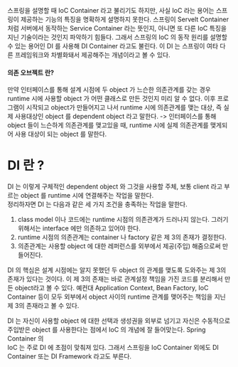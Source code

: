 스프링을 설명할 때 IoC Container 라고 불리기도 하지만, 사실 IoC 라는 용어는 스프링이 제공하는 기능의 특징을 명확하게 설명하지 못한다. 스프링이 Servelt Container 처럼 
서버에서 동작하는 Service Container 라는 뜻인지, 아니면 또 다른 IoC 특징을 지닌 기술이라는 것인지 파악하기 힘들다. 그래서 스프링의 IoC 의 동작 원리를 설명할 수 있는 
용어인 DI 를 사용해 DI Container 라고도 불린다.
 이 DI 는 스프링이 여타 다른 프레임워크와 차별화돼서 제공해주는 개념이라고 볼 수 있다. 

#### 의존 오브젝트 란?
 만약 인터페이스를 통해 설계 시점에 두 object 가 느슨한 의존관계를 갖는 경우 runtime 시에 사용할 object 가 어떤 클래스로 만든 것인지 미리 알 수 없다. 이후 프로그램이 시작되고 
 object가 만들어지고 나서 runtime 시에 의존관계를 맺는 대상, 즉 실제 사용대상인 object 를 dependent object 라고 말한다.
-> 인터페이스를 통해 object 들이 느슨하게 의존관계를 맺고있을 때, runtime 시에 실제 의존관계를 맺게되어 사용 대상이 되는 object 를 말한다. 

# DI 란 ?
 DI 는 이렇게 구체적인 dependent object 와 그것을 사용할 주체, 보통 client 라고 부르는 object 를 runtime 시에 연결해주는 작업을 말한다.  
 정리하자면 DI 는 다음과 같은 세 가지 조건을 충족하는 작업을 말한다.

1. class model 이나 코드에는 runtime 시점의 의존관계가 드러나지 않는다. 그러기 위해서는 interface 에만 의존하고 있어야 한다.
2. runtime 시점의 의존관계는 container 나 factory 같은 제 3의 존재가 결정한다.
3. 의존관계는 사용할 object 에 대한 레퍼런스를 외부에서 제공(주입) 해줌으로써 만들어진다.

 DI 의 핵심은 설계 시점에는 알지 못했던 두 object 의 관계를 맺도록 도와주는 제 3의 존재가 있다는 것이다. 이 제 3의 존재는 바로 관계설정 책임을 가진 코드를 분리해서 만든 
 object라고 볼 수 있다. 예컨대 Application Context, Bean Factory, IoC Container 등이 모두 외부에서 object 사이의 runtime 관계를 맺어주는 책임을 지닌 제 3의 존재라고 볼 수 있다.
   
DI 는 자신이 사용할 object 에 대한 선택과 생성권을 외부로 넘기고 자신은 수동적으로 주입받은 object 를 사용한다는 점에서 IoC 의 개념에 잘 들어맞는다. Spring Container 의  
IoC 는 주로 DI 에 초점이 맞춰져 있다. 그래서 스프링을 IoC Container 외에도 DI Container 또는 DI Framework 라고도 부른다.
